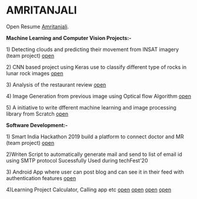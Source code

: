 
<html>
  <body>
    <h1>AMRITANJALI</h1>
    <p>Open Resume <a href="https://github.com/amritanjali123/Portfolio/blob/master/Amritanjali(RESUME).pdf">Amritanjali</a>.</p>
  </body>
</html>
<html>
  <body>
    <p><b>Machine Learning and Computer Vision Projects:-</b></p>
    <p> 1) Detecting clouds and predicting their movement from INSAT imagery (team project) <a href="https://github.com/amritanjali123/NM373_Future_Predicators">open</a>  </p> 
      <p> 2) CNN based project using Keras use to classify different type of rocks in lunar rock images <a href="https://github.com/amritanjali123/Rock_classification">open</a></p>
    <p> 3) Analysis of the restaurant review <a href="https://github.com/amritanjali123/Restaurant_review">open</a></p>
    <p> 4) Image Generation from previous image using Optical flow Algorithm <a href="https://github.com/amritanjali123/Image_generation_form_prevous_image_optical_flow">open</a></p>
 <p> 5) A initiative to write dfferent machine learning and image processing library from Scratch <a href="https://github.com/amritanjali123/Machine-Learning-and-Image-processing-library-from-scratch">open</a></p> 
    
 
     
  </body>
</html>
<html>
  <body>
    <p><b>Software Development:-</b></p>
    <p> 1) Smart India Hackathon 2019 build a platform to connect doctor and MR (team project) <a href="https://github.com/amritanjali123/sih">open</a>  </p> 
      <p> 2)Writen Script to automatically generate mail and send to list of email id using SMTP protocol Sucessfully Used during techFest'20 </p>
    <p> 3) Android App where user can post blog and can see it in their feed with authentication features <a href="https://github.com/amritanjali123/blogapp">open</a></p> 
    <p> 4)Learning Project Calculator, Calling app etc <a href="https://github.com/amritanjali123/Calculator">open</a> <a href="https://github.com/amritanjali123/Animation">open</a> <a href="https://github.com/amritanjali123/CALL">open</a>
    <a href="https://github.com/amritanjali123/Autocomplet">open</a></p>
 
    
 
     
  </body>
</html>
